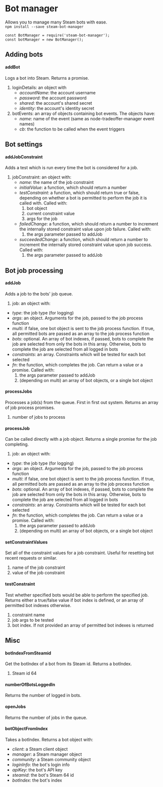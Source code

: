 # Bot manager
Allows you to manage many Steam bots with ease.  
`npm install --save steam-bot-manager`
```
const BotManager = require('steam-bot-manager');
const botManager = new BotManager();
```
## Adding bots
#### addBot
Logs a bot into Steam. Returns a promise.

1. loginDetails: an object with
   * *accountName*: the account username
   * *password*: the account password
   * *shared*: the account's shared secret
   * *identity*: the account's identity secret
2. botEvents: an array of objects containing bot events. The objects have:
   * *name*: name of the event (same as node-tradeoffer-manager event names)
   * *cb*: the function to be called when the event triggers

## Bot settings
#### addJobConstraint
Adds a test which is run every time the bot is considered for a job.

1. jobConstraint:  an object with:
   * *name*: the name of the job constraint
   * *initialValue*: a function, which should return a number
   * *testConstraint*: a function, which should return true or false, depending on whether a bot is permitted to perform the job it is called with. Called with:
     1. bot object
     2. current constraint value
     3. args for the job
   * *failedChange*: a function, which should return a number to increment the internally stored constraint value upon job failure. Called with:
     1. the args parameter passed to addJob
   * *succeededChange*: a function, which should return a number to increment the internally stored constraint value upon job success. Called with:
     1. the args parameter passed to addJob

## Bot job processing
#### addJob
Adds a job to the bots' job queue.

1. job: an object with:
  * *type*: the job type (for logging)
  * *args*: an object. Arguments for the job, passed to the job process function
  * *multi*: if false, one bot object is sent to the job process function. If true, all permitted bots are passed as an array to the job process function
  * *bots*: optional. An array of bot indexes, if passed, bots to complete the job are selected from only the bots in this array. Otherwise, bots to complete the job are selected from all logged in bots
  * *constraints*: an array. Constraints which will be tested for each bot selected
  * *fn*: the function, which completes the job. Can return a value or a promise. Called with:
    1. the args parameter passed to addJob
    2. (depending on multi) an array of bot objects, or a single bot object

#### processJobs
Processes a job(s) from the queue. First in first out system. Returns an array of job process promises.

1. number of jobs to process

#### processJob
Can be called directly with a job object. Returns a single promise for the job completing.

1. job: an object with:
  * *type*: the job type (for logging)
  * *args*: an object. Arguments for the job, passed to the job process function
  * *multi*: if false, one bot object is sent to the job process function. If true, all permitted bots are passed as an array to the job process function
  * *bots*: optional. An array of bot indexes, if passed, bots to complete the job are selected from only the bots in this array. Otherwise, bots to complete the job are selected from all logged in bots
  * *constraints*: an array. Constraints which will be tested for each bot selected
  * *fn*: the function, which completes the job. Can return a value or a promise. Called with:
    1. the args parameter passed to addJob
    2. (depending on multi) an array of bot objects, or a single bot object

#### setConstraintValues
Set all of the constraint values for a job constraint. Useful for resetting bot recent requests or similar.

1. name of the job constraint
2. value of the job constraint

#### testConstraint
Test whether specified bots would be able to perform the specified job. Returns either a true/false value if bot index is defined, or an array of permitted bot indexes otherwise.

1. constraint name
2. job args to be tested
3. bot index. If not provided an array of permitted bot indexes is returned

## Misc
#### botIndexFromSteamid
Get the botIndex of a bot from its Steam id. Returns a botIndex.

1. Steam id 64

#### numberOfBotsLoggedIn
Returns the number of logged in bots.

#### openJobs
Returns the number of jobs in the queue.

#### botObjectFromIndex
Takes a botIndex. Returns a bot object with:

* *client*: a Steam client object
* *manager*: a Steam manager object
* *community*: a Steam community object
* *loginInfo*: the bot's login info
* *apiKey*: the bot's API key
* *steamid*: the bot's Steam 64 id
* *botIndex*: the bot's index
